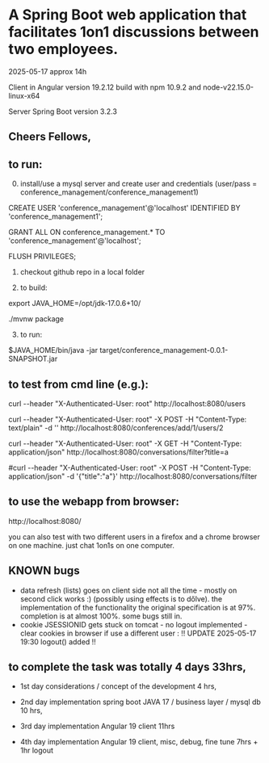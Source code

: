 # A Spring Boot web application that facilitates 1on1 discussions between two employees.

2025-05-17 approx 14h

Client in Angular version 19.2.12 build with npm 10.9.2 and node-v22.15.0-linux-x64

Server Spring Boot version 3.2.3

## Cheers Fellows,


## to run:

0) install/use a mysql server and create user and credentials (user/pass = conference_management/conference_management1)

  CREATE USER 'conference_management'@'localhost' IDENTIFIED BY 'conference_management1';

  GRANT ALL ON conference_management.* TO 'conference_management'@'localhost';

  FLUSH PRIVILEGES;

1) checkout github repo in a local folder

2) to build:

  export JAVA_HOME=/opt/jdk-17.0.6+10/

  ./mvnw package

3) to run:

  $JAVA_HOME/bin/java -jar target/conference_management-0.0.1-SNAPSHOT.jar


## to test from cmd line (e.g.):

  curl --header "X-Authenticated-User: root" http://localhost:8080/users

  curl --header "X-Authenticated-User: root" -X POST -H "Content-Type: text/plain" -d '' http://localhost:8080/conferences/add/1/users/2
  
  curl --header "X-Authenticated-User: root" -X GET -H "Content-Type: application/json" http://localhost:8080/conversations/filter?title=a
  
  #curl --header "X-Authenticated-User: root" -X POST -H "Content-Type: application/json" -d '{"title":"a"}' http://localhost:8080/conversations/filter


## to use the webapp from browser:

  http://localhost:8080/

  you can also test with two different users in a firefox and a chrome browser on one machine. just chat 1on1s on one computer.



## KNOWN bugs

* data refresh (lists) goes on client side not all the time - mostly on second click works :) (possibly using effects is to dőlve). the implementation of the functionality the original specification is at 97%. completion is at almost 100%. some bugs still in.
* cookie JSESSIONID gets stuck on tomcat - no logout implemented - clear cookies in browser if use a different user : !! UPDATE 2025-05-17 19:30 logout() added !!


## to complete the task was totally 4 days 33hrs,

* 1st day considerations / concept of the development 4 hrs,

* 2nd day implementation spring boot JAVA 17 / business layer / mysql db 10 hrs,

* 3rd day implementation Angular 19 client 11hrs

* 4th day implementation Angular 19 client, misc, debug, fine tune 7hrs + 1hr logout
